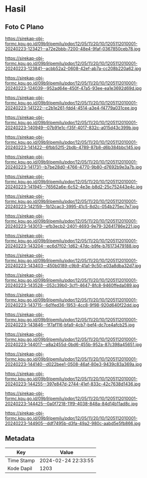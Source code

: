 # Hasil

## Foto C Plano

https://sirekap-obj-formc.kpu.go.id/09b9/pemilu/pdpr/12/05/11/20/10/1205112010001-20240223-123421--a72e2bbb-7200-48e4-9faf-0367850ceb78.jpg

https://sirekap-obj-formc.kpu.go.id/09b9/pemilu/pdpr/12/05/11/20/10/1205112010001-20240223-123841--acbb52a2-0608-42ef-ab7a-cc208b220a62.jpg

https://sirekap-obj-formc.kpu.go.id/09b9/pemilu/pdpr/12/05/11/20/10/1205112010001-20240223-124039--952ad64e-450f-47a5-93ee-ea1e3692d69d.jpg

https://sirekap-obj-formc.kpu.go.id/09b9/pemilu/pdpr/12/05/11/20/10/1205112010001-20240223-141222--c2b1e261-fdd4-4514-a3e4-f4779a031cee.jpg

https://sirekap-obj-formc.kpu.go.id/09b9/pemilu/pdpr/12/05/11/20/10/1205112010001-20240223-140949--07b91e1c-f35f-4017-832c-a015d43c399b.jpg

https://sirekap-obj-formc.kpu.go.id/09b9/pemilu/pdpr/12/05/11/20/10/1205112010001-20240223-141422--6fbb52f5-2bdb-4789-87b8-d6b384bbc145.jpg

https://sirekap-obj-formc.kpu.go.id/09b9/pemilu/pdpr/12/05/11/20/10/1205112010001-20240223-141731--b7be28d0-4766-4770-9b80-d7692b9e3a7b.jpg

https://sirekap-obj-formc.kpu.go.id/09b9/pemilu/pdpr/12/05/11/20/10/1205112010001-20240223-141945--76562a6e-6c52-4e3e-b8d2-25c752443e4c.jpg

https://sirekap-obj-formc.kpu.go.id/09b9/pemilu/pdpr/12/05/11/20/10/1205112010001-20240223-142159--1b12cac3-3995-41c5-8d2c-054b275ec7e7.jpg

https://sirekap-obj-formc.kpu.go.id/09b9/pemilu/pdpr/12/05/11/20/10/1205112010001-20240223-143013--efb3ecb2-2401-4693-9e79-32641786e221.jpg

https://sirekap-obj-formc.kpu.go.id/09b9/pemilu/pdpr/12/05/11/20/10/1205112010001-20240223-143204--ec6d7f02-1d62-47dc-b9fe-b76173479188.jpg

https://sirekap-obj-formc.kpu.go.id/09b9/pemilu/pdpr/12/05/11/20/10/1205112010001-20240223-143403--450b0189-c9b9-41a1-9c50-e03a8dba32d7.jpg

https://sirekap-obj-formc.kpu.go.id/09b9/pemilu/pdpr/12/05/11/20/10/1205112010001-20240223-143528--052c39b0-3cf1-4647-8fc8-9460ffeda089.jpg

https://sirekap-obj-formc.kpu.go.id/09b9/pemilu/pdpr/12/05/11/20/10/1205112010001-20240223-143715--6d1fed36-1953-4cc8-9f98-920d640f22dd.jpg

https://sirekap-obj-formc.kpu.go.id/09b9/pemilu/pdpr/12/05/11/20/10/1205112010001-20240223-143846--1f7af116-bfa9-4cb7-bef4-dc7ce4afcb25.jpg

https://sirekap-obj-formc.kpu.go.id/09b9/pemilu/pdpr/12/05/11/20/10/1205112010001-20240223-144017--a8a2455d-0bd6-455b-952a-87c398a45651.jpg

https://sirekap-obj-formc.kpu.go.id/09b9/pemilu/pdpr/12/05/11/20/10/1205112010001-20240223-144140--d022bee1-0508-46af-80e3-9439c83a369a.jpg

https://sirekap-obj-formc.kpu.go.id/09b9/pemilu/pdpr/12/05/11/20/10/1205112010001-20240223-144255--397e847d-2744-41ef-833c-42c7638d1436.jpg

https://sirekap-obj-formc.kpu.go.id/09b9/pemilu/pdpr/12/05/11/20/10/1205112010001-20240223-144425--0a0f7218-11f9-4038-848a-84d14b11ad8c.jpg

https://sirekap-obj-formc.kpu.go.id/09b9/pemilu/pdpr/12/05/11/20/10/1205112010001-20240223-144905--ddf7495b-d3fa-49a2-980c-aabd5e5fb866.jpg


## Metadata

| Key        | Value               |
| ---------- | ------------------- |
| Time Stamp | 2024-02-24 22:33:55 |
| Kode Dapil | 1203                |



